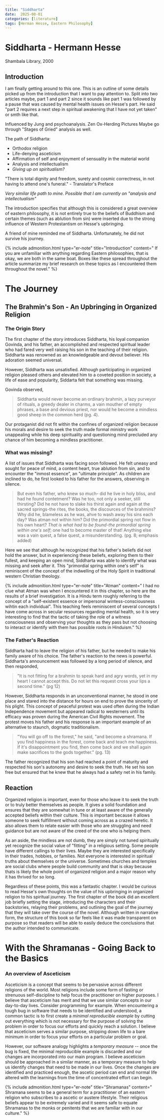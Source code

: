 ```yaml
---
title: "Siddharta"
date:  2025-08-01
categories: [literature]
tags: [Herman Hesse, Eastern Philosophy]
---
```


# Siddharta - Hermann Hesse
Shambala Library, 2000

## Introduction

I am finally getting around to this one. This is an outline of some details picked up from the introduction that I want to pay attention to. Split into two articles maybe, part 1 and part 2 since it sounds like part 1 was followed by a pause that was caused by mental health issues on Hesse's part. He said "part 2 requires a next step in spiritual awakening that I have not yet taken" or smth like that.

Influenced by Jung and psychoanalysis.
Zen Ox-Herding Pictures
Maybe go through "Stages of Gried" analysis as well.

The path of Siddharta:

- Orthodox religion
- Life-denying asceticism
- Affirmation of self and enjoyment of sensuality in the material world
- Analysis and intellectualism
- *Giving up on spiritualism?*

"There is total dignity and freedom, surety and cosmic correctness, in not having to attend one's funeral." - Translator's Preface

*Very similar life path to mine. Possible that I am currently on "analysis and intellectualism"*

The introduction specifies that although this is considered a great overview of eastern philosophy, it is not entirely true to the beliefs of Buddhism and certain themes (such as ablution from sin) were inserted due to the strong influence of Western Protestantism on Hesse's upbringing.

A friend of mine reminded me of Siddharta. Unfortunately, he did not survive his journey.

{% include admonition.html type="er-note" title="Introduction" content="
If you are unfamiliar with anything regarding Eastern philosophies, that is okay, we are both in the same boat. Boxes like these spread throughout the article summarize  my brief research on these topics as I encountered them throughout the novel."
%}


# The Journey

## The Brahmin's Son - An Upbringing in Organized Religion

### The Origin Story

The first chapter of the story introduces Siddharta, his loyal companion Govinda, and his father, an accomplished and respected spiritual leader who had fared very well raising his son in the teaching of their religion. Siddharta was renowned as an knowledgeable and devout believer. His adoration seemed universal.

However, Siddharta was unsatisfied. Although participating in organized religion pleased others and elevated him to a coveted position in society, a life of ease and popularity, Siddarta felt that something was missing.

Govinda observed,

> Siddharta would never become an ordinary brahmin, a lazy purveyor of rituals, a greedy dealer in charms, a vain mouther of empty phrases, a base and devious priest, nor would he become a mindless good sheep in the common herd (pg. 4).

Our protaganist did not fit within the confines of organized religion because his morals and desire to seek the truth made formal ministry work unappealing while his deep spirituality and questioning mind precluded any chance of him becoming a mindless practitioner.

### What was missing?

A list of issues that Siddharta was facing soon followed. He felt uneasy and sought for peace of mind, a content heart, true ablution from sin, and to encounter the "inmost essence", an "ultimate principle". As children are inclined to do, he first looked to his father for the answers, observing in silence.

> But even his father, who knew so much- did he live in holy bliss, and had he found contetment? Was he too, not only a seeker, still thirsting? Did he not have to slake his thirst again and again at the sacred springs-the rites, the books, the discources of the brahmins? Why did he, blameless as he was, ahve to wash away his sins each day? Was atman not within him? Did the primordial spring not flow in his own heart? *That is what had to be found-the primordial spring within one's self*; one had to become master of that! Anything else was a vain quest, a false quest, a misunderstanding. (pg. 8; emphasis added)

Here we see that although he recognized that his father's beliefs did not hold the answer, but in experiencing these beliefs, exploring them to their fullest, and keeping an open mind, Siddharta was able to identify what was missing and seek after it. This "primordial spring within one's self" is reminiscent of the concept of the indwelling of the Holy Spirit in traditional western Christian theology.

{% include admonition.html type="er-note" title="Atman" content="
I had no clue what Atman was when I encountered it in this chapter, so here are the results of a brief investigation. It is a Hindu term roughly referring to the concept of a \"self-existent essence or impersonal wintess-consciousness wihtin each individual\". This teaching feels reminiscent of several concepts I have come across in secular resources regarding mental health, so it is very interesting to find that the tactic of taking the role of a witness consciousness and observing your thoughts as they pass but not choosing to interact or identify with them has possible roots in Hinduism."
%}

### The Father's Reaction

Siddharta had to leave the religion of his father, but he needed to make his family aware of his choice. The father's reaction to the news is powerful. Siddharta's announcement was followed by a long period of silence, and then responded,

> "It is not fitting for a brahmin to speak hard and agry words, yet in my heart I cannot accept this. Do not let this request cross your lips a second time." (pg 12)

However, Siddharta responds in an unconventional manner, he stood in one place and stared into the distance for hours on end to prove the sincerity of his plight. This concept of peaceful protest was used often during the Indian Independence movement but appeared radical to westerners until its efficacy was proven during the American Civil Rights movement. The protest moves his father and his response is an important example of an alternative to staunch, dogmatic traditionalism.

> "You will go off to the forest," he said, "and become a shramana. If you find happiness in the forest, come back and teach me happiness. If it's disappointment you find, then come back and we shall again make sacrifices to the gods together." (pg. 13)

The father recognized that his son had reached a point of maturity and respected his son's autonomy and desire to seek the truth. He set his son free but ensured that he knew that he always had a safety net in his family.

## Reaction

Organized religion is important, even for those who leave it to seek the truth or to truly better themselves as people. It gives a solid foundation and ensures that they are somewhat in tune or at least aware of the generally accepted beliefs within their culture. This is important because it allows someone to seek fulfillment without coming across as a crazed heretic. It also allows them to relate easier with those who are struggling and need guidance but are not aware of the creed of the one who is helping them.

As an aside, the mindless are not dumb, they are simply not tuned spiritually yet recognize the social value of "fitting" in a religious setting. Some people have different callings to their lives. Maybe they are interested specifically in their trades, hobbies, or families. Not everyone is interested in spiritual truths about themselves or the universe. Sometimes churches and temples are social clubs where people build community and that is okay because thats is likely the whole point of organized religion and a major reason why it has thrived for so long.

Regardless of these points, this was a fantastic chapter. I would be curious to read Hesse's own thoughts on the value of his upbringing in organized religion to his spiritual journey. The first chapter of the book did an excellent job briefly setting the stage, introducing the characters and their backstories, relaying their problems, and outlining the goal of the journey that they will take over the course of the novel. Although written in narrative form, the structure of this book so far feels like it was made transparent on purpose so that readers will be able to easily deduce the conclusions that the author intended to communicate.

# With the Shramanas - Going Back to the Basics

### An overview of Asceticism

Asceticism is a concept that seems to be pervasive across different religions of the world. Most religions include some form of fasting or strenuous self-discipline to help focus the practitioner on higher purposes. I believe that asceticism has merit and that we use similar concepts in our day-to-day lives. Consider programming for example. When encountering a tough bug in software that needs to be identified and understood, a common tactic is to first create a *minimal reproducible example* by cutting out everything which is not necessary for the purpose of solving the problem in order to focus our efforts and quickly reach a solution. I believe that asceticism serves a similar purpose, stripping down life to a bare minimum in order to focus your efforts on a particular problem or goal.

However, our software analogy highlights a *temporary measure* -- once the bug is fixed, the minimal reproducible example is discarded and our changes are incorporated into our main program. I believe asceticism should be approached in a similar manner, as a temporary measure to help us identify changes that need to be made in our lives. Once the changes are identified and practiced enough, the ascetic period can end and normal life altered with the learnings from the time of concentrated effort can begin.

{% include admonition.html type="er-note" title="Shramanas" content="
Shramana seems to be a general term for a practitioner of an eastern religion who subscribes to a ascetic or austere lifestyle. Their religious beliefs appear to be extremely varied and it seems safe to equate Shramanas to the monks or penitents that we are familiar with in our culture."
%}



